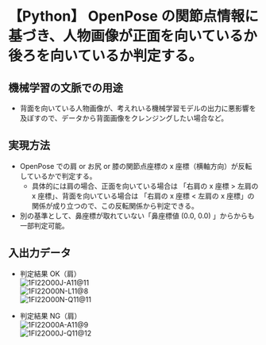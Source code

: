 # 【Python】 OpenPose の関節点情報に基づき、人物画像が正面を向いているか後ろを向いているか判定する。

## 機械学習の文脈での用途

- 背面を向いている人物画像が、考えれいる機械学習モデルの出力に悪影響を及ぼすので、データから背面画像をクレンジングしたい場合など。

## 実現方法

- OpenPose での肩 or お尻 or 膝の関節点座標の x 座標（横軸方向）が反転しているかで判定する。
    - 具体的には肩の場合、正面を向いている場合は 「右肩の x 座標 > 左肩の x 座標」、背面を向いている場合は 「右肩の x 座標 < 左肩の x 座標」の関係が成り立つので、この反転関係から判定できる。
- 別の基準として、鼻座標が取れていない「鼻座標値 (0.0, 0.0) 」からからも一部判定可能。

## 入出力データ

- 判定結果 OK（肩）<br>
    ![1FI22O00J-A11@11](https://user-images.githubusercontent.com/25688193/69626569-3e01e980-108c-11ea-8209-6e687e42c78b.png)<br>
    ![1FI22O00N-L11@8](https://user-images.githubusercontent.com/25688193/69626570-3e9a8000-108c-11ea-9373-2550d54caddb.png)<br>
    ![1FI22O00N-Q11@11](https://user-images.githubusercontent.com/25688193/69626571-3e9a8000-108c-11ea-996e-7db279345523.png)<br>


- 判定結果 NG（肩）<br>
    ![1FI22O00A-A11@9](https://user-images.githubusercontent.com/25688193/69626578-41957080-108c-11ea-9699-4aa28ced7843.png)<br>
    ![1FI22O00J-Q11@12](https://user-images.githubusercontent.com/25688193/69626580-41957080-108c-11ea-88c2-720c10d2685c.png)<br>
